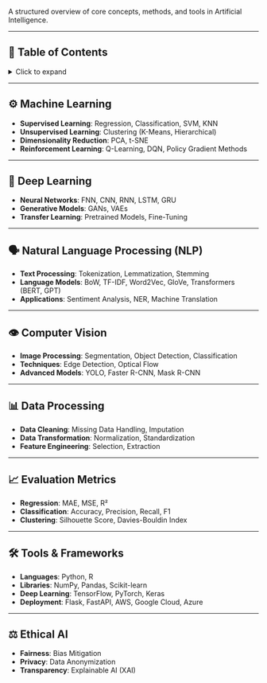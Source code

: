 

A structured overview of core concepts, methods, and tools in Artificial Intelligence.

---

## 📑 Table of Contents
<details>
<summary>Click to expand</summary>

- [⚙️ Machine Learning](#️-machine-learning)
- [🤖 Deep Learning](#-deep-learning)
- [🗣️ Natural Language Processing (NLP)](#️-natural-language-processing-nlp)
- [👁️ Computer Vision](#️-computer-vision)
- [📊 Data Processing](#-data-processing)
- [📈 Evaluation Metrics](#-evaluation-metrics)
- [🛠️ Tools & Frameworks](#️-tools--frameworks)
- [⚖️ Ethical AI](#️-ethical-ai)

</details>

---

## ⚙️ Machine Learning
- **Supervised Learning**: Regression, Classification, SVM, KNN
- **Unsupervised Learning**: Clustering (K-Means, Hierarchical)
- **Dimensionality Reduction**: PCA, t-SNE
- **Reinforcement Learning**: Q-Learning, DQN, Policy Gradient Methods

---

## 🤖 Deep Learning
- **Neural Networks**: FNN, CNN, RNN, LSTM, GRU
- **Generative Models**: GANs, VAEs
- **Transfer Learning**: Pretrained Models, Fine-Tuning

---

## 🗣️ Natural Language Processing (NLP)
- **Text Processing**: Tokenization, Lemmatization, Stemming
- **Language Models**: BoW, TF-IDF, Word2Vec, GloVe, Transformers (BERT, GPT)
- **Applications**: Sentiment Analysis, NER, Machine Translation

---

## 👁️ Computer Vision
- **Image Processing**: Segmentation, Object Detection, Classification
- **Techniques**: Edge Detection, Optical Flow
- **Advanced Models**: YOLO, Faster R-CNN, Mask R-CNN

---

## 📊 Data Processing
- **Data Cleaning**: Missing Data Handling, Imputation
- **Data Transformation**: Normalization, Standardization
- **Feature Engineering**: Selection, Extraction

---

## 📈 Evaluation Metrics
- **Regression**: MAE, MSE, R²
- **Classification**: Accuracy, Precision, Recall, F1
- **Clustering**: Silhouette Score, Davies-Bouldin Index

---

## 🛠️ Tools & Frameworks
- **Languages**: Python, R
- **Libraries**: NumPy, Pandas, Scikit-learn
- **Deep Learning**: TensorFlow, PyTorch, Keras
- **Deployment**: Flask, FastAPI, AWS, Google Cloud, Azure

---

## ⚖️ Ethical AI
- **Fairness**: Bias Mitigation
- **Privacy**: Data Anonymization
- **Transparency**: Explainable AI (XAI)
